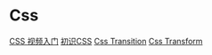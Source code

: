 # Css
[CSS 视频入门](http://www.imooc.com/learn/9)
[初识CSS](./ImetCSS.md)
[Css Transition](./Transition.md)
[Css Transform](./Transform.md)

